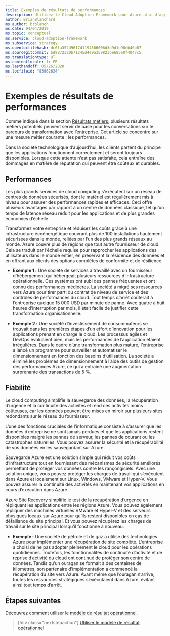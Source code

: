 ```yaml
---
title: Exemples de résultats de performances
description: Utilisez le Cloud Adoption Framework pour Azure afin d’appréhender les résultats du point de vue des performances dans le contexte d’une transformation cloud.
author: BrianBlanchard
ms.author: brblanch
ms.date: 04/04/2019
ms.topic: conceptual
ms.service: cloud-adoption-framework
ms.subservice: strategy
ms.openlocfilehash: dc0fa352d96f7d1194566006d3d9d1e98eb46b87
ms.sourcegitcommit: bd9872320b71245d4e9a359823be685e0f4047c5
ms.translationtype: HT
ms.contentlocale: fr-FR
ms.lasthandoff: 05/26/2020
ms.locfileid: "83862634"
---
```

# <a name="examples-of-performance-outcomes"></a>Exemples de résultats de performances

Comme indiqué dans la section [Résultats métiers](./index.md), plusieurs résultats métiers potentiels peuvent servir de base pour les conversations sur le parcours de transformation avec l’entreprise. Cet article se concentre sur une mesure métier courante : les performances.

Dans la société technologique d’aujourd’hui, les clients partent du principe que les applications fonctionnent correctement et seront toujours disponibles. Lorsque cette attente n’est pas satisfaite, cela entraîne des dommages en matière de réputation qui peuvent être coûteux et durables.

## <a name="performance"></a>Performances

Les plus grands services de cloud computing s’exécutent sur un réseau de centres de données sécurisés, dont le matériel est régulièrement mis à niveau pour assurer des performances rapides et efficaces. Ceci offre plusieurs avantages par rapport à un centre de données classique, tel qu’un temps de latence réseau réduit pour les applications et de plus grandes économies d’échelle.

Transformez votre entreprise et réduisez les coûts grâce à une infrastructure écoénergétique couvrant plus de 100 installations hautement sécurisées dans le monde, reliées par l’un des plus grands réseaux au monde. Azure couvre plus de régions que tout autre fournisseur de cloud. Cela se traduit par l’échelle requise pour rapprocher les applications des utilisateurs dans le monde entier, en préservant la résidence des données et en offrant aux clients des options complètes de conformité et de résilience.

- **Exemple 1 :** Une société de services a travaillé avec un fournisseur d’hébergement qui hébergeait plusieurs ressources d’infrastructure opérationnelle. Ces systèmes ont subi des pannes fréquentes et ont connu des performances médiocres. La société a migré ses ressources vers Azure pour tirer parti du contrat de niveau de service et des contrôles de performances du cloud. Tout temps d’arrêt coûterait à l’entreprise quelque 15 000 USD par minute de panne. Avec quatre à huit heures d’interruption par mois, il était facile de justifier cette transformation organisationnelle.

- **Exemple 2 :** Une société d’investissement de consommateurs se trouvait dans les premières étapes d’un effort d’innovation pour les applications prenant en charge le cloud. Les processus agiles et DevOps évoluaient bien, mais les performances de l’application étaient irrégulières. Dans le cadre d’une transformation plus mature, l’entreprise a lancé un programme pour surveiller et automatiser le dimensionnement en fonction des besoins d’utilisation. La société a éliminé les problèmes de dimensionnement à l’aide des outils de gestion des performances Azure, ce qui a entraîné une augmentation surprenante des transactions de 5 %.

## <a name="reliability"></a>Fiabilité

Le cloud computing simplifie la sauvegarde des données, la récupération d’urgence et la continuité des activités et rend ces activités moins coûteuses, car les données peuvent être mises en miroir sur plusieurs sites redondants sur le réseau du fournisseur.

L’une des fonctions cruciales de l’informatique consiste à s’assurer que les données d’entreprise ne sont jamais perdues et que les applications restent disponibles malgré les pannes de serveur, les pannes de courant ou les catastrophes naturelles. Vous pouvez assurer la sécurité et la récupérabilité de vos données en les sauvegardant sur Azure.

Sauvegarde Azure est une solution simple qui réduit vos coûts d’infrastructure tout en fournissant des mécanismes de sécurité améliorés permettant de protéger vos données contre les rançongiciels. Avec une solution unique, vous pouvez protéger les charges de travail qui s’exécutent dans Azure et localement sur Linux, Windows, VMware et Hyper-V. Vous pouvez assurer la continuité des activités en maintenant vos applications en cours d’exécution dans Azure.

Azure Site Recovery simplifie le test de la récupération d’urgence en répliquant les applications entre les régions Azure. Vous pouvez également répliquer des machines virtuelles VMware et Hyper-V et des serveurs physiques locaux sur Azure pour qu’ils restent disponibles en cas de défaillance du site principal. Et vous pouvez récupérez les charges de travail sur le site principal lorsqu’il fonctionne à nouveau.

- **Exemple :** Une société de pétrole et de gaz a utilisé des technologies Azure pour implémenter une récupération de site complète. L’entreprise a choisi de ne pas adopter pleinement le cloud pour les opérations quotidiennes. Toutefois, les fonctionnalités de continuité d’activité et de reprise d’activité du cloud ont continué de protéger son centre de données. Tandis qu’un ouragan se formait à des centaines de kilomètres, son partenaire d’implémentation a commencé la récupération du site vers Azure. Avant même que l’ouragan n’arrive, toutes les ressources stratégiques s’exécutaient dans Azure, évitant ainsi tout temps d’arrêt.

## <a name="next-steps"></a>Étapes suivantes

Découvrez comment utiliser le [modèle de résultat opérationnel](./business-outcome-template.md).

> [!div class="nextstepaction"]
> [Utiliser le modèle de résultat opérationnel](./business-outcome-template.md)
